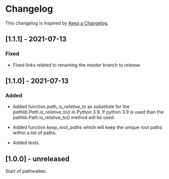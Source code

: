 # Changelog
This changelog is inspired by [Keep a Changelog](https://keepachangelog.com/en/1.0.0/).


## [1.1.1] - 2021-07-13
### Fixed
- Fixed links related to renaming the *master* branch to *release*.

## [1.1.0] - 2021-07-13
### Added
- Added function *path_is_relative_to* as substitute for the 
  *pathlib.Path.is_relative_to()* in Python 3.9. If python 3.9 is used than the 
  pathlib.Path.is_relative_to() method will be used.

- Added function *keep_root_paths* which will keep the unique root paths within a list
  of paths.
  
- Added tests.

## [1.0.0] - unreleased
Start of pathwalker.
